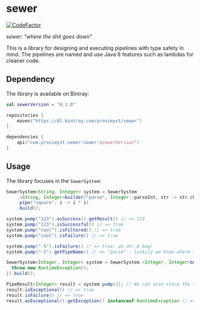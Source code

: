 # sewer

[![CodeFactor](https://www.codefactor.io/repository/github/proximyst/sewer/badge/main)](https://www.codefactor.io/repository/github/proximyst/sewer/overview/main)

*sewer: "where the shit goes down"*

This is a library for designing and executing pipelines with type safety in
mind. The pipelines are named and use Java 8 features such as lambdas for
cleaner code.

## Dependency

The library is available on Bintray:

```kotlin
val sewerVersion = "0.1.0"

repositories {
    maven("https://dl.bintray.com/proximyst/sewer")
}

dependencies {
    api("com.proximyst.sewer:sewer:$sewerVersion")
}
```

## Usage

The library focuses in the `SewerSystem`:

```java
SewerSystem<String, Integer> system = SewerSystem
    .<String, Integer>builder("parse", Integer::parseInt, str -> str.chars().allMatch(Character::isDigit))
    .pipe("square", i -> i * i)
    .build();

system.pump("123").asSuccess().getResult() // => 123
system.pump("123").isSuccessful() // => true
system.pump("cool").isFiltered() // => true
system.pump("cool").isFailure() // => true

system.pump("-5").isFailure() // => true; uh oh! A bug!
system.pump("-5").getPipeName() // => "parse" - luckily we know where the bug is.

SewerSystem<Integer, Integer> system = SewerSystem.<Integer, Integer>builder("never successful", i -> {
  throw new RuntimeException();
}).build();

PipeResult<Integer> result = system.pump(1); // We can also store the result.
result.isExceptional() // => true
result.isFailure() // => true
result.asExceptional().getException() instanceof RuntimeException // => true
```
